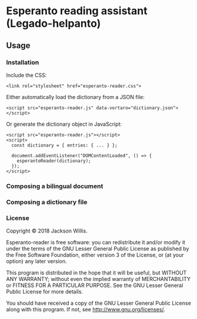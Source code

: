 # Esperanto reading assistant (Legado-helpanto)

## Usage

### Installation

Include the CSS:

    <link rel="stylesheet" href="esperanto-reader.css">

Either automatically load the dictionary from a JSON file:

    <script src="esperanto-reader.js" data-vortaro="dictionary.json"></script>
 
Or generate the dictionary object in JavaScript:

    <script src="esperanto-reader.js"></script>
    <script>
      const dictionary = { entries: { ... } };
      
      document.addEventListener("DOMContentLoaded", () => {
        esperantoReader(dictionary);
      });
    </script>

### Composing a bilingual document

### Composing a dictionary file

### License

Copyright © 2018 Jackson Willis.

Esperanto-reader is free software: you can redistribute it and/or modify it under the terms of the GNU Lesser General Public License as published by the Free Software Foundation, either version 3 of the License, or (at your option) any later version.

This program is distributed in the hope that it will be useful, but WITHOUT ANY WARRANTY; without even the implied warranty of MERCHANTABILITY or FITNESS FOR A PARTICULAR PURPOSE. See the GNU Lesser General Public License for more details.

You should have received a copy of the GNU Lesser General Public License along with this program. If not, see http://www.gnu.org/licenses/.